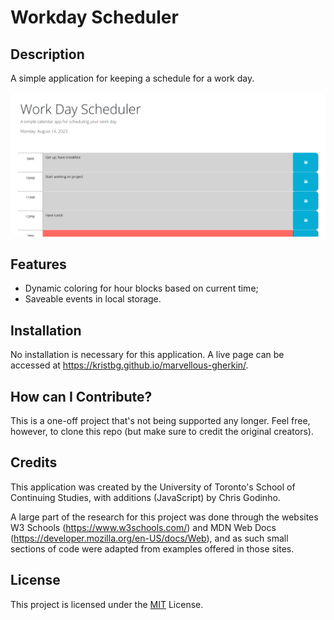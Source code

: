 # Workday Scheduler

## Description

A simple application for keeping a schedule for a work day.

![A render of the finished page](/assets/images/readme_render.jpg)

## Features

   - Dynamic coloring for hour blocks based on current time;
   - Saveable events in local storage.

## Installation

No installation is necessary for this application. A live page can be accessed at <https://kristbg.github.io/marvellous-gherkin/>.

## How can I Contribute?

This is a one-off project that's not being supported any longer. Feel free, however, to clone this repo (but make sure to credit the original creators).

## Credits

This application was created by the University of Toronto's School of Continuing Studies, with additions (JavaScript) by Chris Godinho.

A large part of the research for this project was done through the websites W3 Schools (<https://www.w3schools.com/>) and MDN Web Docs (<https://developer.mozilla.org/en-US/docs/Web>), and as such small sections of code were adapted from examples offered in those sites.

## License

This project is licensed under the [MIT](/LICENSE) License.
